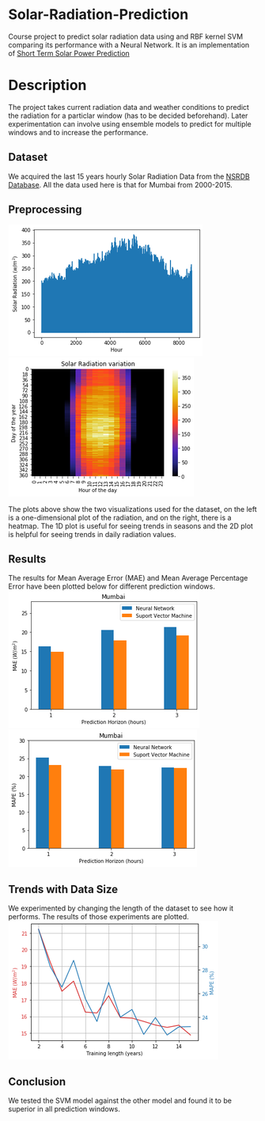 # Solar-Radiation-Prediction
Course project to predict solar radiation data using and RBF kernel SVM comparing its performance with a Neural Network.
It is an implementation of [Short Term Solar Power Prediction](https://www.sciencedirect.com/science/article/pii/S0960148112006465?casa_token=tsiGWFvcT3EAAAAA:1bv8HkGWANcir5-c9h0m37TsrzZCytBATQq72wvfbbSOQwpZdgm4kGQoQPthAequ8sickOGsBg)

# Description
The project takes current radiation data and weather conditions to predict the radiation for a particlar window (has to be decided beforehand). Later experimentation can involve using ensemble models to predict for multiple windows and to increase the performance.

## Dataset
We acquired the last 15 years hourly Solar Radiation Data from the [NSRDB Database](https://nsrdb.nrel.gov/). All the data used here is that for Mumbai from 2000-2015.

## Preprocessing
![Radiation 1D plot](https://github.com/ShaunZac/Solar-Radiation-Prediction/blob/master/plots/Hourly%20Radiation%20plot.png) ![Radiation 2D plot](https://github.com/ShaunZac/Solar-Radiation-Prediction/blob/master/plots/2D%20Solar%20Radiation.png)

The plots above show the two visualizations used for the dataset, on the left is a one-dimensional plot of the radiation, and on the right, there is a heatmap. The 1D plot is useful for seeing trends in seasons and the 2D plot is helpful for seeing trends in daily radiation values.

## Results
The results for Mean Average Error (MAE) and Mean Average Percentage Error have been plotted below for different prediction windows.
![MAE](https://github.com/ShaunZac/Solar-Radiation-Prediction/blob/master/plots/comparison%20plot%20MAE.png) ![MAPE](https://github.com/ShaunZac/Solar-Radiation-Prediction/blob/master/plots/comparison%20plot%20MAPE.png)

## Trends with Data Size
We experimented by changing the length of the dataset to see how it performs. The results of those experiments are plotted.
![MAE-MAPE](https://github.com/ShaunZac/Solar-Radiation-Prediction/blob/master/plots/MAE_MAPE%20(1%20hour).png)

## Conclusion
We tested the SVM model against the other model and found it to be superior in all prediction windows.
